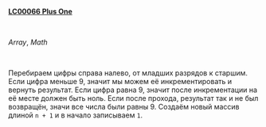 <p>
<b>
<a href="https://leetcode.com/problems/plus-one/">
LC00066 Plus One
</a>
</b>
</p>
​
<p>
<i>Array</i>, <i>Math</i>
</p>
​
<p>
Перебираем цифры справа налево, от младших разрядов к старшим. Если цифра меньше 9, значит мы можем её инкрементировать и вернуть результат. Если цифра равна 9, значит после инкрементации на её месте должен быть ноль. Если после прохода, результат так и не был возвращён, значи все числа были равны 9. Создаём новый массив длиной <code>n + 1</code> и в начало записываем <code>1</code>.
</p>
​